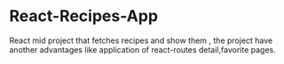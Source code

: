 # React-Recipes-App
React mid project that fetches recipes and show them , the project have another advantages like application of react-routes detail,favorite pages.
